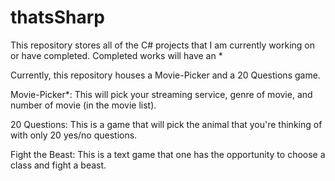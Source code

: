 # thatsSharp


This repository stores all of the C# projects that I am currently working on or have completed.
                              Completed works will have an *

Currently, this repository houses a Movie-Picker and a 20 Questions game.

Movie-Picker*: This will pick your streaming service, genre of movie, and number of movie (in the movie list).  

20 Questions: This is a game that will pick the animal that you're thinking of with only 20 yes/no questions. 

Fight the Beast: This is a text game that one has the opportunity to choose a class and fight a beast.
